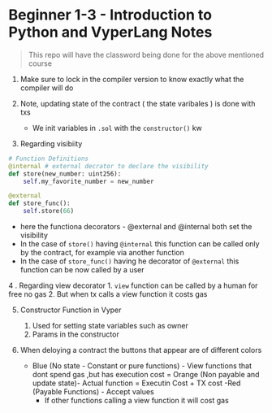 # Beginner 1-3 - Introduction to Python and VyperLang Notes

> This repo will have the classword being done for the above mentioned course 

1. Make sure to lock in the compiler version to know exactly what the compiler will do 

2. Note, updating state of the contract ( the state varibales ) is done with txs
    - We init variables in `.sol` with the `constructor()` kw

3. Regarding visibiity 

```py 
# Function Definitions
@internal # external decrator to declare the visibility
def store(new_number: uint256):
    self.my_favorite_number = new_number

@external 
def store_func():
    self.store(66)
```
- here the functiona decorators - @external and @internal both set the visibility 
- In the case of `store()` having `@internal` this function can be called only by the contract, for example via another function 
- In the case of `store_func()` having he decorator of `@external`  this function can be now called by a user

4 . Regarding view decorator
    1. `view` function can be called by a human for free no gas
    2. But when tx calls a view function it costs gas

5. Constructor Function in Vyper 
    1. Used for setting state variables such as owner 
    2. Params in the constructor 

6. When deloying a contract the buttons that appear are of different colors 
    - Blue (No state - Constant or pure functions) - View functions that dont spend gas ,but has execution cost 
    = Orange (Non payable and update state)- Actual function = Executin Cost + TX cost 
    -Red (Payable Functions) - Accept values
        - If other functions calling a view function it will cost gas